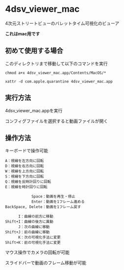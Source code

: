 # 4dsv_viewer_mac

4次元ストリートビューのバレットタイム可視化のビューア

**これはmac用です**

## 初めて使用する場合

このディレクトリまで移動して以下のコマンドを実行
```
chmod a+x 4dsv_viewer_mac.app/Contents/MacOS/*

xattr -d com.apple.quarantine 4dsv_viewer_mac.app
```

## 実行方法

4dsv_viewer_mac.appを実行

コンフィグファイルを選択すると動画ファイルが開く

## 操作方法

キーボードで操作可能

```
A：視線を左方向に回転
D：視線を右方向に回転
W：視線を上方向に回転
S：視線を下方向に回転
Q：視線を反時計回りに回転
E：視線を時計回りに回転

            Space：動画を再生・停止
            Enter：動画を1フレーム進める
BackSpace, Delete：動画を1フレーム戻す

      I：曲線の前方に移動
Shift+I：曲線の後方に異動
      J：次の曲線に移動
Shift+J：前の曲線に移動
      K：次の可視化手法に変更
Shift+K：前の可視化手法に変更
```
マウス操作でカメラの回転が可能

スライドバーで動画のフレーム移動が可能

